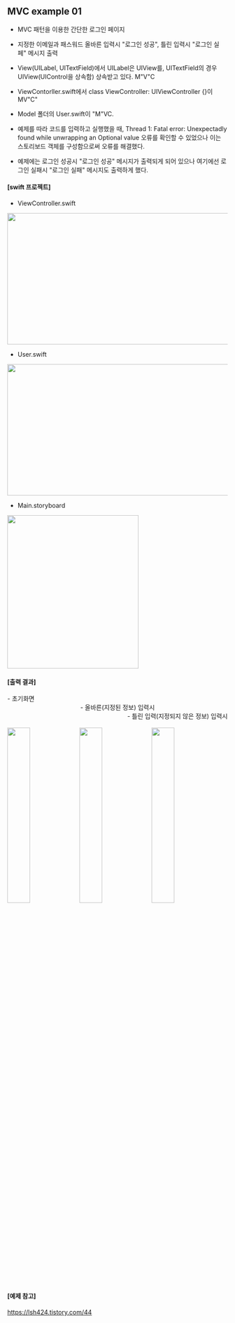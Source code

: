 ## MVC example 01
- MVC 패턴을 이용한 간단한 로그인 페이지
- 지정한 이메일과 패스워드 올바른 입력시 "로그인 성공", 틀린 입력시 "로그인 실페" 메시지 출력
- View(UILabel, UITextField)에서 UILabel은 UIView를, UITextField의 경우 UIView(UIControl을 상속함) 상속받고 있다. M"V"C
- ViewContorller.swift에서 class ViewController: UIViewController {}이 MV"C"
- Model 폴더의 User.swift이 "M"VC. 

- 예제를 따라 코드를 입력하고 실행했을 때, Thread 1: Fatal error: Unexpectadly found while unwrapping an Optional value 오류를 확인할 수 있었으나 이는 스토리보드 객체를 구성함으로써 오류를 해결했다.
- 예제에는 로그인 성공시 "로그인 성공" 메시지가 출력되게 되어 있으나 여기에선 로그인 실패시 "로그인 실패" 메시지도 출력하게 했다.

#### [swift 프로젝트]
- ViewController.swift
<img src = "https://github.com/JXHXXN/SWIFT_projects/assets/76980015/ed2b8232-a1fc-436a-980d-571df398128b.png" width = "600" height = "300"/>

- User.swift
<img src = "https://github.com/JXHXXN/SWIFT_projects/assets/76980015/90706a6e-ae64-4072-a87a-5807e5927a00.png" width = "600" height = "300"/>

- Main.storyboard
<img src = "https://github.com/JXHXXN/SWIFT_projects/assets/76980015/36b6d25e-535e-4146-a5ff-ea3eff85f92b.png" width = "300" height = "350"/>


#### [출력 결과]  
<p>
  <figcaption>  
      - 초기화면<div align="center"> - 올바른(지정된 정보) 입력시 </div><div align="right">- 틀린 입력(지정되지 않은 정보) 입력시</div>
  </figcaption> <br/>
  <img src="https://github.com/JXHXXN/SWIFT_projects/assets/76980015/0c084a02-d739-401e-a692-d53bd6bed35e.png" align="center" width="32%">
  <img src="https://github.com/JXHXXN/SWIFT_projects/assets/76980015/42632ba7-7db2-46a0-8870-40764c1a1a54.png" align="center" width="32%">
  <img src="https://github.com/JXHXXN/SWIFT_projects/assets/76980015/5261ee2a-cd1a-4f33-a0a7-f44aa433dfad.png" align="center" width="32%">
</p>


#
#### [예제 참고]
https://lsh424.tistory.com/44
